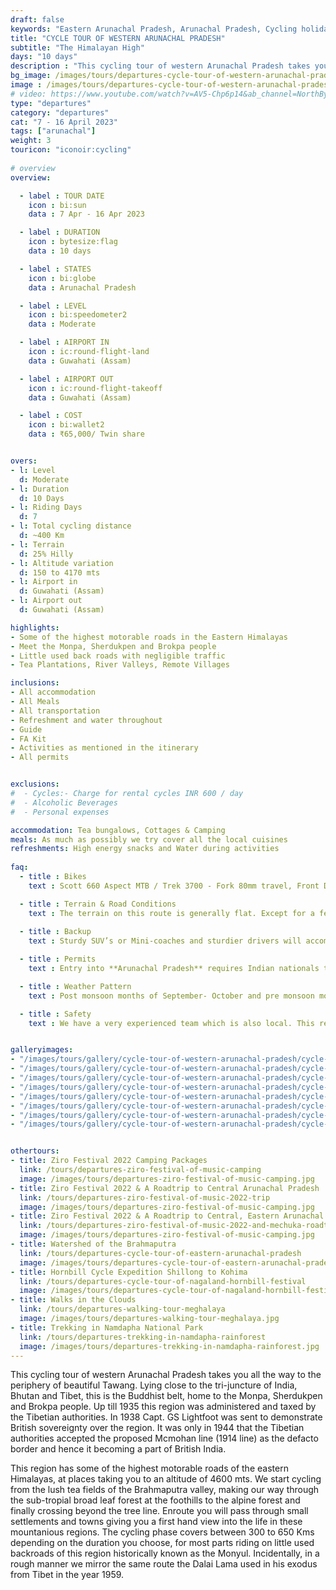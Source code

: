 ```yaml
---
draft: false
keywords: "Eastern Arunachal Pradesh, Arunachal Pradesh, Cycling holiday, the Brahmaputra Valley"
title: "CYCLE TOUR OF WESTERN ARUNACHAL PRADESH"
subtitle: "The Himalayan High"
days: "10 days"
description : "This cycling tour of western Arunachal Pradesh takes you all the way to the periphery of beautiful Tawang. Lying close to the tri-juncture of India, Bhutan and Tibet, this is the Buddhist belt, home to the Monpa, Sherdukpen and Brokpa people."
bg_image: /images/tours/departures-cycle-tour-of-western-arunachal-pradesh.jpg
image : /images/tours/departures-cycle-tour-of-western-arunachal-pradesh.jpg
# video: https://www.youtube.com/watch?v=AV5-Chp6p14&ab_channel=NorthBynortheast
type: "departures"
category: "departures"
cat: "7 - 16 April 2023"
tags: ["arunachal"]
weight: 3
touricon: "iconoir:cycling"
 
# overview
overview:

  - label : TOUR DATE
    icon : bi:sun
    data : 7 Apr - 16 Apr 2023

  - label : DURATION
    icon : bytesize:flag
    data : 10 days

  - label : STATES
    icon : bi:globe
    data : Arunachal Pradesh

  - label : LEVEL
    icon : bi:speedometer2
    data : Moderate

  - label : AIRPORT IN
    icon : ic:round-flight-land
    data : Guwahati (Assam)

  - label : AIRPORT OUT
    icon : ic:round-flight-takeoff
    data : Guwahati (Assam)

  - label : COST
    icon : bi:wallet2
    data : ₹65,000/ Twin share


overs:
- l: Level 
  d: Moderate 
- l: Duration
  d: 10 Days
- l: Riding Days
  d: 7
- l: Total cycling distance
  d: ~400 Km
- l: Terrain
  d: 25% Hilly 
- l: Altitude variation
  d: 150 to 4170 mts
- l: Airport in
  d: Guwahati (Assam)
- l: Airport out
  d: Guwahati (Assam)

highlights:
- Some of the highest motorable roads in the Eastern Himalayas
- Meet the Monpa, Sherdukpen and Brokpa people
- Little used back roads with negligible traffic
- Tea Plantations, River Valleys, Remote Villages

inclusions: 
- All accommodation
- All Meals
- All transportation
- Refreshment and water throughout
- Guide
- FA Kit
- Activities as mentioned in the itinerary
- All permits


exclusions:
#  - Cycles:- Charge for rental cycles INR 600 / day
#  - Alcoholic Beverages
#  - Personal expenses

accommodation: Tea bungalows, Cottages & Camping
meals: As much as possibly we try cover all the local cuisines
refreshments: High energy snacks and Water during activities  
 
faq:
  - title : Bikes
    text : Scott 660 Aspect MTB / Trek 3700 - Fork 80mm travel, Front Derailleur Shimano FD-TX50 / 34.9mm, Rear Derailleur Shimano Tourney RD-TX35 21 Speed (Upgraded), Shifters Shimano ST-EF 41 L / 7R EZ-ire plus (Upgraded), Brakeset Tektro SCM-02 mech. Disc 160F/160Rmm Rotor, Front Tyre 6 26×2.1 / 30TPI, Rear Tyre 6 26×2.1 / 30TPI, Weight 13.6 kg / 29.98 lbs

  - title : Terrain & Road Conditions
    text : The terrain on this route is generally flat. Except for a few odd days the roads are generally excellent. This is probably one of the easiest routes to cycle in the Northeastern region, with beautiful views, interesting tribes and excellent road conditions.
   
  - title : Backup
    text : Sturdy SUV’s or Mini-coaches and sturdier drivers will accompany you on every trip. These vehicles are along right from your airport pick up to your drop back to the airport.

  - title : Permits 
    text : Entry into **Arunachal Pradesh** requires Indian nationals to aquire a Inner Line Permit (ILP) whereas foreign nationals require Restricted Area Permits (RAP), both of which have a certain fees applicable.

  - title : Weather Pattern 
    text : Post monsoon months of September- October and pre monsoon months of March-April are very pleasant with blue skies and a fair days. Peak winters are from November to February with the mercury coming down below 15 C in the nights, where as the days are quite pleasant.

  - title : Safety 
    text : We have a very experienced team which is also local. This reflects in the overall safety of our tours. Rest assured your guides know where extra attention is required and when. All our routes are well known to us, we know where the nearest medical facilities are, we know whom to contact if in case of an emergency, we know all the alternate routes in case of road blockages. We have CASEVAC protocols in place to streamline the process in case of emergencies. You can rest easy knowing that in the outdoors in general and this region in particular you are in safe hands with us.


galleryimages:
- "/images/tours/gallery/cycle-tour-of-western-arunachal-pradesh/cycle-tour-of-western-arunachal-pradesh1.jpg"
- "/images/tours/gallery/cycle-tour-of-western-arunachal-pradesh/cycle-tour-of-western-arunachal-pradesh2.jpg" 
- "/images/tours/gallery/cycle-tour-of-western-arunachal-pradesh/cycle-tour-of-western-arunachal-pradesh3.jpg" 
- "/images/tours/gallery/cycle-tour-of-western-arunachal-pradesh/cycle-tour-of-western-arunachal-pradesh4.jpg"
- "/images/tours/gallery/cycle-tour-of-western-arunachal-pradesh/cycle-tour-of-western-arunachal-pradesh5.jpg"
- "/images/tours/gallery/cycle-tour-of-western-arunachal-pradesh/cycle-tour-of-western-arunachal-pradesh6.jpg" 
- "/images/tours/gallery/cycle-tour-of-western-arunachal-pradesh/cycle-tour-of-western-arunachal-pradesh7.jpg" 
- "/images/tours/gallery/cycle-tour-of-western-arunachal-pradesh/cycle-tour-of-western-arunachal-pradesh8.jpg" 


othertours:
- title: Ziro Festival 2022 Camping Packages
  link: /tours/departures-ziro-festival-of-music-camping
  image: /images/tours/departures-ziro-festival-of-music-camping.jpg
- title: Ziro Festival 2022 & A Roadtrip to Central Arunachal Pradesh
  link: /tours/departures-ziro-festival-of-music-2022-trip
  image: /images/tours/departures-ziro-festival-of-music-camping.jpg
- title: Ziro Festival 2022 & A Roadtrip to Central, Eastern Arunachal Pradesh
  link: /tours/departures-ziro-festival-of-music-2022-and-mechuka-roadtrip
  image: /images/tours/departures-ziro-festival-of-music-camping.jpg
- title: Watershed of the Brahmaputra 
  link: /tours/departures-cycle-tour-of-eastern-arunachal-pradesh
  image: /images/tours/departures-cycle-tour-of-eastern-arunachal-pradesh.jpg
- title: Hornbill Cycle Expedition Shillong to Kohima
  link: /tours/departures-cycle-tour-of-nagaland-hornbill-festival
  image: /images/tours/departures-cycle-tour-of-nagaland-hornbill-festival.jpg
- title: Walks in the Clouds
  link: /tours/departures-walking-tour-meghalaya
  image: /images/tours/departures-walking-tour-meghalaya.jpg
- title: Trekking in Namdapha National Park
  link: /tours/departures-trekking-in-namdapha-rainforest
  image: /images/tours/departures-trekking-in-namdapha-rainforest.jpg       
--- 
```


This cycling tour of western Arunachal Pradesh takes you all the way to the periphery of beautiful Tawang. Lying close to the tri-juncture of India, Bhutan and Tibet, this is the Buddhist belt, home to the Monpa, Sherdukpen and Brokpa people. Up till 1935 this region was administered and taxed by the Tibetian authorities. In 1938 Capt. GS Lightfoot was sent to demonstrate British sovereignty over the region. It was only in 1944 that the Tibetian authorities accepted the proposed Mcmohan line (1914 line) as the defacto border and hence it becoming a part of British India.

This region has some of the highest motorable roads of the eastern Himalayas, at places taking you to an altitude of 4600 mts. We start cycling from the lush tea fields of the Brahmaputra valley, making our way through the sub-tropial broad leaf forest at the foothills to the alpine forest and finally crossing beyond the tree line. Enroute you will pass through small settlements and towns giving you a first hand view into the life in these mountanious regions. The cycling phase covers between 300 to 650 Kms depending on the duration you choose, for most parts riding on little used backroads of this region historically known as the Monyul. Incidentally, in a rough manner we mirror the same route the Dalai Lama used in his exodus from Tibet in the year 1959.

